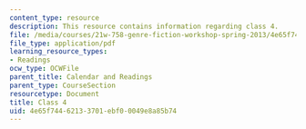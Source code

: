 ```yaml
---
content_type: resource
description: This resource contains information regarding class 4.
file: /media/courses/21w-758-genre-fiction-workshop-spring-2013/4e65f74462133701ebf00049e8a85b74_MIT21W_758S13_Class_4.pdf
file_type: application/pdf
learning_resource_types:
- Readings
ocw_type: OCWFile
parent_title: Calendar and Readings
parent_type: CourseSection
resourcetype: Document
title: Class 4
uid: 4e65f744-6213-3701-ebf0-0049e8a85b74
---
```

